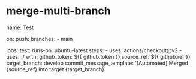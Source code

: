 # merge-multi-branch

name: Test

on:
  push:
    branches:
      - main

jobs:
  test:
    runs-on: ubuntu-latest
    steps:
      - uses: actions/checkout@v2
      - uses: ./
        with:
          github_token: ${{ github.token }}
          source_ref: ${{ github.ref }}
          target_branch: develop
          commit_message_template: '[Automated] Merged {source_ref} into target {target_branch}'
